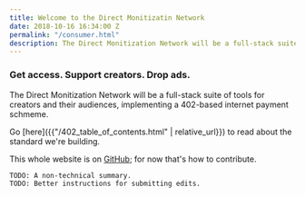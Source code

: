 ```yaml
---
title: Welcome to the Direct Monitizatin Network
date: 2018-10-16 16:34:00 Z
permalink: "/consumer.html"
description: The Direct Monitization Network will be a full-stack suite of tools for creators and their audiences, implementing a 402-based internet payment schmeme.
---
```


### Get access. Support creators. Drop ads.

The Direct Monitization Network will be a full-stack suite of tools for creators and their audiences, implementing a 402-based internet payment schmeme. 

Go [here]({{"/402_table_of_contents.html" | relative_url}}) to read about the standard we're building.

This whole website is on [GitHub](https://github.com/ShapeOfMatter/direct-monetization-static); for now that's how to contribute.

```
TODO: A non-technical summary.
TODO: Better instructions for submitting edits.
```

